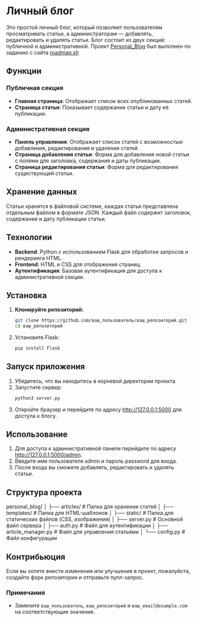 # Личный блог

Это простой личный блог, который позволяет пользователям просматривать статьи, а администраторам — добавлять, редактировать и удалять статьи. Блог состоит из двух секций: публичной и административной.
Проект [Personal_Blog](https://roadmap.sh/projects/personal-blog) был выполнен по заданию с сайта [roadmap.sh](https://roadmap.sh/)

## Функции

### Публичная секция
- **Главная страница**: Отображает список всех опубликованных статей.
- **Страница статьи**: Показывает содержание статьи и дату её публикации.

### Административная секция
- **Панель управления**: Отображает список статей с возможностью добавления, редактирования и удаления статей.
- **Страница добавления статьи**: Форма для добавления новой статьи с полями для заголовка, содержания и даты публикации.
- **Страница редактирования статьи**: Форма для редактирования существующей статьи.

## Хранение данных

Статьи хранятся в файловой системе, каждая статья представлена отдельным файлом в формате JSON. Каждый файл содержит заголовок, содержание и дату публикации статьи.

## Технологии

- **Backend**: Python с использованием Flask для обработки запросов и рендеринга HTML.
- **Frontend**: HTML и CSS для отображения страниц.
- **Аутентификация**: Базовая аутентификация для доступа к административной секции.

## Установка

1. **Клонируйте репозиторий:**

   ```bash
   git clone https://github.com/ваш_пользователь/ваш_репозиторий.git
   cd ваш_репозиторий
2. Установите Flask:
      ```bash
   pip install Flask

## Запуск приложения
1. Убедитесь, что вы находитесь в корневой директории проекта.
2. Запустите сервер:
   ```bash
   python3 server.py
3. Откройте браузер и перейдите по адресу http://127.0.0.1:5000 для доступа к блогу.

## Использование
1. Для доступа к административной панели перейдите по адресу http://127.0.0.1:5000/admin.
2. Введите имя пользователя admin и пароль password для входа.
3. После входа вы сможете добавлять, редактировать и удалять статьи.

## Структура проекта
personal_blog/
│
├── articles/                   # Папка для хранения статей
│
├── templates/                  # Папка для HTML-шаблонов
│
├── static/                     # Папка для статических файлов (CSS, изображения)
│
├── server.py                   # Основной файл сервера
│
├── auth.py                     # Файл для аутентификации
│
├── article_manager.py          # Файл для управления статьями
│
└── config.py                   # Файл конфигурации

## Контрибьюция
Если вы хотите внести изменения или улучшения в проект, пожалуйста, создайте форк репозитория и отправьте пулл-запрос.

### Примечания
- Замените `ваш_пользователь`, `ваш_репозиторий` и `ваш_email@example.com` на соответствующие значения.
